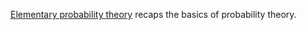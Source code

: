 [Elementary probability theory](https://youtu.be/Oi6bevCs-ck) recaps the basics 
of probability theory.
